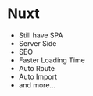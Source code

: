 # Nuxt

- Still have SPA 
- Server Side
- SEO
- Faster Loading Time
- Auto Route
- Auto Import
- and more...

